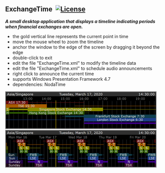 ## ExchangeTime&nbsp;&nbsp;[![License](https://img.shields.io/badge/license-Apache%202.0-7755BB.svg)](https://opensource.org/licenses/Apache-2.0)

***A small desktop application that displays a timeline indicating periods when financial exchanges are open.***
- the gold vertical line represents the current point in time
- move the mouse wheel to zoom the timeline
- anchor the window to the edge of the screen by dragging it beyond the edge
- double-click to exit
- edit the file "ExchangeTime.xml" to modify the timeline data
- edit the file "ExchangeTime.xml" to schedule audio announcements
- right click to announce the current time
- supports Windows Presentation Framework 4.7
- dependencies: NodaTime

<img src="/Screencap2.png" width="484" height="120">
<img src="/Screencap1.png" width="484" height="120">

